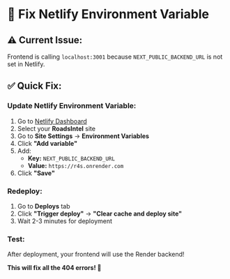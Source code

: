 # 🔧 Fix Netlify Environment Variable

## ⚠️ Current Issue:
Frontend is calling `localhost:3001` because `NEXT_PUBLIC_BACKEND_URL` is not set in Netlify.

## ✅ Quick Fix:

### **Update Netlify Environment Variable:**

1. Go to [Netlify Dashboard](https://app.netlify.com)
2. Select your **RoadsIntel** site
3. Go to **Site Settings** → **Environment Variables**
4. Click **"Add variable"**
5. Add:
   - **Key:** `NEXT_PUBLIC_BACKEND_URL`
   - **Value:** `https://r4s.onrender.com`
6. Click **"Save"**

### **Redeploy:**

1. Go to **Deploys** tab
2. Click **"Trigger deploy"** → **"Clear cache and deploy site"**
3. Wait 2-3 minutes for deployment

### **Test:**

After deployment, your frontend will use the Render backend!

**This will fix all the 404 errors! 🚀**

